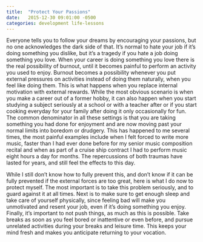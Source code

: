 ```yaml
---
title:  "Protect Your Passions"
date:   2015-12-30 09:01:00 -0500
categories: development life-lessons
---
```

Everyone tells you to follow your dreams by encouraging your passions, but no one acknowledges the dark side of that. It’s normal to hate your job if it’s doing something you dislike, but it’s a tragedy if you hate a job doing something you love. When your career is doing something you love there is the real possibility of burnout, until it becomes painful to perform an activity you used to enjoy. Burnout becomes a possibility whenever you put external pressures on activities instead of doing them naturally, when you feel like doing them. This is what happens when you replace internal motivation with external rewards. While the most obvious scenario is when you make a career out of a former hobby, it can also happen when you start studying a subject seriously at a school or with a teacher after or if you start cooking everyday for your family after doing it only occasionally for fun. The common denominator in all these settings is that you are taking something you had done for enjoyment and are now moving past your normal limits into boredom or drudgery. This has happened to me several times, the most painful examples include when I felt forced to write more music, faster than I had ever done before for my senior music composition recital and when as part of a cruise ship contract I had to perform music eight hours a day for months. The repercussions of both traumas have lasted for years, and still feel the effects to this day.

While I still don’t know how to fully prevent this, and don’t know if it can be fully prevented if the external forces are too great, here is what I do now to protect myself. The most important is to take this problem seriously, and to guard against it at all times. Next is to make sure to get enough sleep and take care of yourself physically, since feeling bad will make you unmotivated and resent your job, even if it’s doing something you enjoy. Finally, it’s important to not push things, as much as this is possible. Take breaks as soon as you feel bored or inattentive or even before, and pursue unrelated activities during your breaks and leisure time. This keeps your mind fresh and makes you anticipate returning to your vocation.